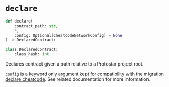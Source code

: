 # `declare`

```python
def declare(
    contract_path: str,
    *,
    config: Optional[CheatcodeNetworkConfig] = None
) -> DeclaredContract:

class DeclaredContract:
    class_hash: int
```
Declares contract given a path relative to a Protostar project root.

`config` is a keyword only argument kept for compatibility with the migration [declare cheatcode](../../06-deploying/02-migrations/declare.md). See related documentation for more information.

